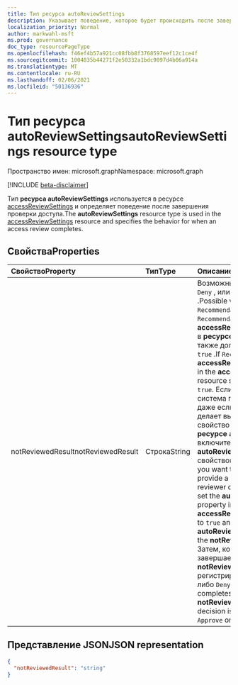 ```yaml
---
title: Тип ресурса autoReviewSettings
description: Указывает поведение, которое будет происходить после завершения проверки доступа.
localization_priority: Normal
author: markwahl-msft
ms.prod: governance
doc_type: resourcePageType
ms.openlocfilehash: f46ef4b57a921cc08fbb8f3768597eef12c1ce4f
ms.sourcegitcommit: 1004835b44271f2e50332a1bdc9097d4b06a914a
ms.translationtype: MT
ms.contentlocale: ru-RU
ms.lasthandoff: 02/06/2021
ms.locfileid: "50136936"
---
```

# <a name="autoreviewsettings-resource-type"></a><span data-ttu-id="75188-103">Тип ресурса autoReviewSettings</span><span class="sxs-lookup"><span data-stu-id="75188-103">autoReviewSettings resource type</span></span>

<span data-ttu-id="75188-104">Пространство имен: microsoft.graph</span><span class="sxs-lookup"><span data-stu-id="75188-104">Namespace: microsoft.graph</span></span>

[!INCLUDE [beta-disclaimer](../../includes/beta-disclaimer.md)]

<span data-ttu-id="75188-105">Тип **ресурса autoReviewSettings** используется в ресурсе [accessReviewSettings](accessreviewsettings.md) и определяет поведение после завершения проверки доступа.</span><span class="sxs-lookup"><span data-stu-id="75188-105">The **autoReviewSettings** resource type is used in the [accessReviewSettings](accessreviewsettings.md) resource and specifies the behavior for when an access review completes.</span></span>    

## <a name="properties"></a><span data-ttu-id="75188-106">Свойства</span><span class="sxs-lookup"><span data-stu-id="75188-106">Properties</span></span>

| <span data-ttu-id="75188-107">Свойство</span><span class="sxs-lookup"><span data-stu-id="75188-107">Property</span></span> | <span data-ttu-id="75188-108">Тип</span><span class="sxs-lookup"><span data-stu-id="75188-108">Type</span></span> | <span data-ttu-id="75188-109">Описание</span><span class="sxs-lookup"><span data-stu-id="75188-109">Description</span></span> |
| :------- | :--- | :---------- |
| <span data-ttu-id="75188-110">notReviewedResult</span><span class="sxs-lookup"><span data-stu-id="75188-110">notReviewedResult</span></span> | <span data-ttu-id="75188-111">Строка</span><span class="sxs-lookup"><span data-stu-id="75188-111">String</span></span> | <span data-ttu-id="75188-112">Возможные значения: `Approve` , `Deny` , или `Recommendation` .</span><span class="sxs-lookup"><span data-stu-id="75188-112">Possible values: `Approve`, `Deny`, or `Recommendation`.</span></span>  <span data-ttu-id="75188-113">Если `Recommendation` , **то accessRecommendationsEnabled** в **ресурсе accessReviewSettings** также должен быть установлен в `true` .</span><span class="sxs-lookup"><span data-stu-id="75188-113">If `Recommendation`, then **accessRecommendationsEnabled** in the **accessReviewSettings** resource should also be set to `true`.</span></span> <span data-ttu-id="75188-114">Если вы хотите, чтобы система предоставила решение, даже если проверяющий не делает выбор, установите свойство **autoReviewEnabled** в **ресурсе accessReviewSettings** и включите объект `true` **autoReviewSettings** со свойством **notReviewedResult.**</span><span class="sxs-lookup"><span data-stu-id="75188-114">If you want to have the system provide a decision even if the reviewer does not make a choice, set the **autoReviewEnabled** property in the **accessReviewSettings** resource to `true` and include an **autoReviewSettings** object with the **notReviewedResult** property.</span></span> <span data-ttu-id="75188-115">Затем, когда проверка завершается на основе свойства **notReviewedResult,** решение регистрируются как либо `Approve` либо `Deny` .</span><span class="sxs-lookup"><span data-stu-id="75188-115">Then, when a review completes, based on the **notReviewedResult** property, the decision is recorded as either `Approve` or `Deny`.</span></span>|

## <a name="json-representation"></a><span data-ttu-id="75188-116">Представление JSON</span><span class="sxs-lookup"><span data-stu-id="75188-116">JSON representation</span></span>

<!-- {
  "blockType": "resource",
  "@odata.type": "microsoft.graph.autoReviewSettings"
}-->
```json
{
  "notReviewedResult": "string"
}
```
<!-- uuid: 8fcb5dbc-d5aa-4681-8e31-b001d5168d79
2015-10-25 14:57:30 UTC -->
<!--
{
  "type": "#page.annotation",
  "description": "autoReviewSettings resource",
  "keywords": "",
  "section": "documentation",
  "tocPath": "",
  "suppressions": []
}
-->
